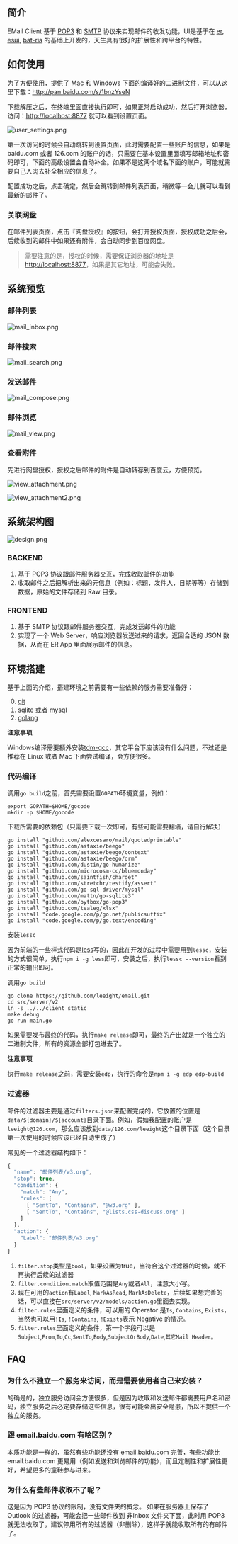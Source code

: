 ## 简介

EMail Client 基于 [POP3](http://en.wikipedia.org/wiki/Post_Office_Protocol) 和 [SMTP](http://en.wikipedia.org/wiki/Simple_Mail_Transfer_Protocol) 协议来实现邮件的收发功能，UI是基于在 [er](https://github.com/ecomfe/er), [esui](https://github.com/ecomfe/esui), [bat-ria](https://github.com/ecomfe/bat-ria) 的基础上开发的，天生具有很好的扩展性和跨平台的特性。

## 如何使用

为了方便使用，提供了 Mac 和 Windows 下面的编译好的二进制文件，可以从这里下载：<http://pan.baidu.com/s/1bnzYseN>

下载解压之后，在终端里面直接执行即可，如果正常启动成功，然后打开浏览器，访问：<http://localhost:8877> 就可以看到设置页面。

![user_settings.png](docs/user_settings.png)

第一次访问的时候会自动跳转到设置页面，此时需要配置一些账户的信息，如果是 baidu.com 或者 126.com 的账户的话，只需要在基本设置里面填写邮箱地址和密码即可，下面的高级设置会自动补全。如果不是这两个域名下面的账户，可能就需要自己人肉去补全相应的信息了。

配置成功之后，点击确定，然后会跳转到邮件列表页面，稍微等一会儿就可以看到最新的邮件了。

### 关联网盘

在邮件列表页面，点击『网盘授权』的按钮，会打开授权页面，授权成功之后会，后续收到的邮件中如果还有附件，会自动同步到百度网盘。

> 需要注意的是，授权的时候，需要保证浏览器的地址是 <http://localhost:8877>，如果是其它地址，可能会失败。

## 系统预览

### 邮件列表

![mail_inbox.png](docs/mail_inbox.png)

### 邮件搜索

![mail_search.png](docs/mail_search.png)

### 发送邮件

![mail_compose.png](docs/mail_compose.png)

### 邮件浏览

![mail_view.png](docs/mail_view.png)

### 查看附件

先进行网盘授权，授权之后邮件的附件是自动转存到百度云，方便预览。

![view_attachment.png](docs/view_attachment.png)

![view_attachment2.png](docs/view_attachment2.png)

## 系统架构图

![design.png](docs/design.png)

### BACKEND

1. 基于 POP3 协议跟邮件服务器交互，完成收取邮件的功能
2. 收取邮件之后把解析出来的元信息（例如：标题，发件人，日期等等）存储到数据，原始的文件存储到 Raw 目录。

### FRONTEND

1. 基于 SMTP 协议跟邮件服务器交互，完成发送邮件的功能
2. 实现了一个 Web Server，响应浏览器发送过来的请求，返回合适的 JSON 数据，从而在 ER App 里面展示邮件的信息。

## 环境搭建

基于上面的介绍，搭建环境之前需要有一些依赖的服务需要准备好：

0. [git](http://git-scm.com/)
1. [sqlite](http://www.sqlite.org/) 或者 [mysql](http://mysql.com/downloads)
2. [golang](http://golang.org/doc/install)

**注意事项**

Windows编译需要额外安装[tdm-gcc](http://tdm-gcc.tdragon.net/download)，其它平台下应该没有什么问题，不过还是推荐在 Linux 或者 Mac 下面尝试编译，会方便很多。

### 代码编译

调用`go build`之前，首先需要设置`GOPATH`环境变量，例如：

```
export GOPATH=$HOME/gocode
mkdir -p $HOME/gocode
```

下载所需要的依赖包（只需要下载一次即可，有些可能需要翻墙，请自行解决）

```
go install "github.com/alexcesaro/mail/quotedprintable"
go install "github.com/astaxie/beego"
go install "github.com/astaxie/beego/context"
go install "github.com/astaxie/beego/orm"
go install "github.com/dustin/go-humanize"
go install "github.com/microcosm-cc/bluemonday"
go install "github.com/saintfish/chardet"
go install "github.com/stretchr/testify/assert"
go install "github.com/go-sql-driver/mysql"
go install "github.com/mattn/go-sqlite3"
go install "github.com/bytbox/go-pop3"
go install "github.com/tealeg/xlsx"
go install "code.google.com/p/go.net/publicsuffix"
go install "code.google.com/p/go.text/encoding"
```

安装`lessc`

因为前端的一些样式代码是[less](http://lesscss.org/)写的，因此在开发的过程中需要用到`lessc`，安装的方式很简单，执行`npm i -g less`即可，安装之后，执行`lessc --version`看到正常的输出即可。

调用`go build`

```
go clone https://github.com/leeight/email.git
cd src/server/v2
ln -s ../../client static
make debug
go run main.go
```

如果需要发布最终的代码，执行`make release`即可，最终的产出就是一个独立的二进制文件，所有的资源全部打包进去了。

**注意事项**

执行`make release`之前，需要安装`edp`，执行的命令是`npm i -g edp edp-build`

### 过滤器

邮件的过滤器主要是通过`filters.json`来配置完成的，它放置的位置是`data/${domain}/${account}`目录下面。例如，假如我配置的账户是`leeight@126.com`，那么应该放到`data/126.com/leeight`这个目录下面（这个目录第一次使用的时候应该已经自动生成了）

常见的一个过滤器结构如下：

```javascript
{
  "name": "邮件列表/w3.org",
  "stop": true,
  "condition": {
    "match": "Any",
    "rules": [
      [ "SentTo", "Contains", "@w3.org" ],
      [ "SentTo", "Contains", "@lists.css-discuss.org" ]
    ]
  },
  "action": {
    "Label": "邮件列表/w3.org"
  }
}
```

1. `filter.stop`类型是`bool`，如果设置为true，当符合这个过滤器的时候，就不再执行后续的过滤器
2. `filter.condition.match`取值范围是`Any`或者`All`，注意大小写。
3. 现在可用的`action`有`Label`, `MarkAsRead`, `MarkAsDelete`，后续如果想完善的话，可以直接在`src/server/v2/models/action.go`里面去实现。
4. `filter.rules`里面定义的条件，可以用的 Operator 是`Is`, `Contains`, `Exists`，当然也可以用`!Is`, `!Contains`, `!Exists`表示 Negative 的情况。
5. `filter.rules`里面定义的条件，第一个字段可以是`Subject`,`From`,`To`,`Cc`,`SentTo`,`Body`,`SubjectOrBody`,`Date`,`其它Mail Header`。

## FAQ

### 为什么不独立一个服务来访问，而是需要使用者自己来安装？

的确是的，独立服务访问会方便很多，但是因为收取和发送邮件都需要用户名和密码，独立服务之后必定要存储这些信息，很有可能会出安全隐患，所以不提供一个独立的服务。

### 跟 email.baidu.com 有啥区别？

本质功能是一样的，虽然有些功能还没有 email.baidu.com 完善，有些功能比 email.baidu.com 更易用（例如发送和浏览邮件的功能），而且定制性和扩展性更好，希望更多的童鞋参与进来。

### 为什么有些邮件收取不了呢？

这是因为 POP3 协议的限制，没有文件夹的概念。 如果在服务器上保存了 Outlook 的过滤器，可能会把一些邮件放到 非Inbox 文件夹下面，此时用 POP3 就无法收取了，建议停用所有的过滤器（非删除），这样子就能收取所有的有邮件了。
